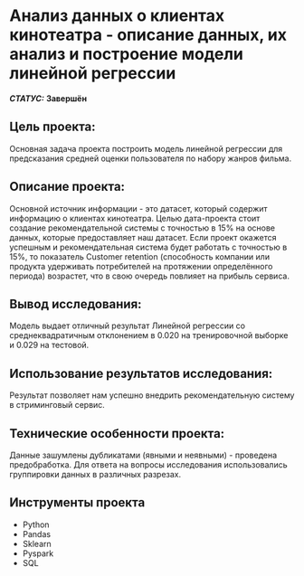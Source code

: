 # Анализ данных о клиентах кинотеатра - описание данных, их анализ и построение модели линейной регрессии


***СТАТУС:*** **Завершён**


## Цель проекта:

Основная задача проекта построить модель линейной регрессии для предсказания средней оценки пользователя по набору жанров фильма.

## Описание проекта:

Основной источник информации - это датасет, который содержит информацию о клиентах кинотеатра. Целью дата-проекта стоит создание рекомендательной системы с точностью в 15% на основе данных, которые предоставляет наш датасет. Если проект окажется успешным и рекомендательная система будет работать с точностью в 15%, то показатель Customer retention (способность компании или продукта удерживать потребителей на протяжении определённого периода) возрастет, что в свою очередь повлияет на прибыль сервиса.

## Вывод исследования:

Модель выдает отличный результат Линейной регрессии со среднеквадратичным отклонением в 0.020 на тренировочной выборке и 0.029 на тестовой. 

## Использование результатов исследования:

Результат позволяет нам успешно внедрить рекомендательную систему в стриминговый сервис.


## Технические особенности проекта:

Данные зашумлены дубликатами (явными и неявными) - проведена предобработка.
Для ответа на вопросы исследования использовались группировки данных в различных разрезах.


## Инструменты проекта

- Python
- Pandas
- Sklearn
- Pyspark
- SQL
